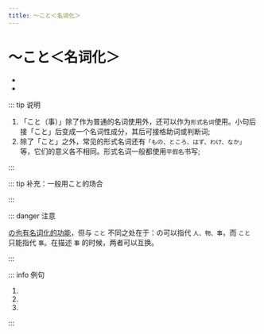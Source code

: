 ```yaml
---
title: ～こと＜名词化＞
---
```


# ～こと＜名词化＞

- <grammer-content sentence="意义：表示**小句**的**名词化**；" />
- <grammer-content sentence="接续：动词/形容词连体形 ＋ こと、名词 ＋ である ＋ こと；"  />

::: tip 说明

1. 「こと（事）」除了作为普通的名词使用外，还可以作为`形式名词`使用。小句后接「こと」后变成一个名词性成分，其后可接格助词或判断词;
2. 除了「こと」之外，常见的形式名词还有`「もの、ところ、はず、わけ、なか」`等，它们的意义各不相同。形式名词一般都使用`平假名`书写;

:::

::: tip 补充：一般用こと的场合

<grammer-content sentence="1. 当谓语部分是表示**言语，思考，行为传达**的动词。如「[言う/いう]・[話す/はなす]・[思う/おもう]・[伝える/つたえる]・[希望する/きぼうする]・[祈る/いのる]」时，一般用こと名词化;" />
<div class="bunpou-block">

  <grammer-content sentence="[山田/やまだ]さんは[先生/せんせい]に[病気/びょうき]になった**こと**を**[話した/はなした]**。" trans="山田跟老师说了生病的事。" />

</div>
<grammer-content sentence="2. 当整体是**～は～です**的句式时。在将です前面的部分名词化时，一般用こと，构成**～は～ことです**句型；" />
<div class="bunpou-block">

  <grammer-content sentence="[高橋/たかはし]さんの[夢/ゆめ]**は**、[舞台/ぶたい]に[立つ/たつ]**ことです**。" trans="高桥的梦想是站在舞台上。" />

</div>
<grammer-content sentence="3. 在一些**固定搭配**中，一般必须使用こと。如**「ことができる」「ことがある」「ことにする」「ことになる」**等" />
<div class="bunpou-block">

  <grammer-content sentence="[張/ちょう]さんはフランス[語/ご]を[話す/はなす]**ことができます**。" trans="小张会说法语。" />

</div>

:::

::: danger 注意

[の也有名词化的功能](../../auxiliary/no.md#3-の形式名词)，但与 `こと` 不同之处在于：の可以指代 `人、物、事`，而 `こと` 只能指代 `事`。在描述 `事` 的时候，两者可以互换。

<div class="bunpou-block">

  <grammer-content sentence="[私/わたし]は[牛乳/ぎゅうにゅう]を[飲む/のむ]**の/こと**が[好き/すき]です。" trans="我爱喝牛奶。(指代喝牛奶这件事，两者可以互换)" />

</div>

:::

::: info 例句

1. <grammer-content sentence="それだけでなく、[女性/じょうせ]が[男性/だんせい]の[格好/かっこう]をして**[踊る/おどる]こと**にも[人/ひと]々はびっくりした。" trans="不仅如此，人们还惊讶于女性穿着男性的打扮跳舞。" />
2. <grammer-content sentence="[私/わたし]の[趣味/しゅみ]は[絵/え]を**[描く/えがく]こと**だ。" trans="我的爱好是画画。" />
3. <grammer-content sentence="[毎日/まいにち]**[努力/どりょく]すること**がいちばん[大事/だいじ]だ。" trans="每天努力是最重要的。" />

:::
